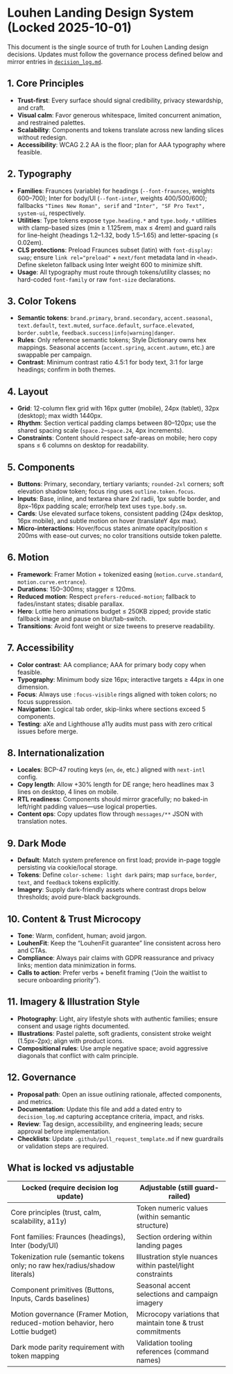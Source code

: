 # Louhen Landing Design System (Locked 2025-10-01)

This document is the single source of truth for Louhen Landing design decisions. Updates must follow the governance process defined below and mirror entries in [`decision_log.md`](decision_log.md#louhen-landing--design-system-locked-2025-10-01).

## 1. Core Principles
- **Trust-first**: Every surface should signal credibility, privacy stewardship, and craft.
- **Visual calm**: Favor generous whitespace, limited concurrent animation, and restrained palettes.
- **Scalability**: Components and tokens translate across new landing slices without redesign.
- **Accessibility**: WCAG 2.2 AA is the floor; plan for AAA typography where feasible.

## 2. Typography
- **Families**: Fraunces (variable) for headings (`--font-fraunces`, weights 600–700); Inter for body/UI (`--font-inter`, weights 400/500/600); fallbacks `"Times New Roman", serif` and `"Inter", "SF Pro Text", system-ui`, respectively.
- **Utilities**: Type tokens expose `type.heading.*` and `type.body.*` utilities with clamp-based sizes (min ≥ 1.125rem, max ≤ 4rem) and guard rails for line-height (headings 1.2–1.32, body 1.5–1.65) and letter-spacing (≤ 0.02em).
- **CLS protections**: Preload Fraunces subset (latin) with `font-display: swap`; ensure `link rel="preload"` + `next/font` metadata land in `<head>`. Define skeleton fallback using Inter weight 600 to minimize shift.
- **Usage**: All typography must route through tokens/utility classes; no hard-coded `font-family` or raw `font-size` declarations.

## 3. Color Tokens
- **Semantic tokens**: `brand.primary`, `brand.secondary`, `accent.seasonal`, `text.default`, `text.muted`, `surface.default`, `surface.elevated`, `border.subtle`, `feedback.success|info|warning|danger`.
- **Rules**: Only reference semantic tokens; Style Dictionary owns hex mappings. Seasonal accents (`accent.spring`, `accent.autumn`, etc.) are swappable per campaign.
- **Contrast**: Minimum contrast ratio 4.5:1 for body text, 3:1 for large headings; confirm in both themes.

## 4. Layout
- **Grid**: 12-column flex grid with 16px gutter (mobile), 24px (tablet), 32px (desktop); max width 1440px.
- **Rhythm**: Section vertical padding clamps between 80–120px; use the shared spacing scale (`space.2`–`space.24`, 4px increments).
- **Constraints**: Content should respect safe-areas on mobile; hero copy spans ≤ 6 columns on desktop for readability.

## 5. Components
- **Buttons**: Primary, secondary, tertiary variants; `rounded-2xl` corners; soft elevation shadow token; focus ring uses `outline.token.focus`.
- **Inputs**: Base, inline, and textarea share 2xl radii, 1px subtle border, and 8px–16px padding scale; error/help text uses `type.body.sm`.
- **Cards**: Use elevated surface tokens, consistent padding (24px desktop, 16px mobile), and subtle motion on hover (translateY 4px max).
- **Micro-interactions**: Hover/focus states animate opacity/position ≤ 200ms with ease-out curves; no color transitions outside token palette.

## 6. Motion
- **Framework**: Framer Motion + tokenized easing (`motion.curve.standard`, `motion.curve.entrance`).
- **Durations**: 150–300ms; stagger ≤ 120ms.
- **Reduced motion**: Respect `prefers-reduced-motion`; fallback to fades/instant states; disable parallax.
- **Hero**: Lottie hero animations budget ≤ 250KB zipped; provide static fallback image and pause on blur/tab-switch.
- **Transitions**: Avoid font weight or size tweens to preserve readability.

## 7. Accessibility
- **Color contrast**: AA compliance; AAA for primary body copy when feasible.
- **Typography**: Minimum body size 16px; interactive targets ≥ 44px in one dimension.
- **Focus**: Always use `:focus-visible` rings aligned with token colors; no focus suppression.
- **Navigation**: Logical tab order, skip-links where sections exceed 5 components.
- **Testing**: aXe and Lighthouse a11y audits must pass with zero critical issues before merge.

## 8. Internationalization
- **Locales**: BCP-47 routing keys (`en`, `de`, etc.) aligned with `next-intl` config.
- **Copy length**: Allow +30% length for DE range; hero headlines max 3 lines on desktop, 4 lines on mobile.
- **RTL readiness**: Components should mirror gracefully; no baked-in left/right padding values—use logical properties.
- **Content ops**: Copy updates flow through `messages/**` JSON with translation notes.

## 9. Dark Mode
- **Default**: Match system preference on first load; provide in-page toggle persisting via cookie/local storage.
- **Tokens**: Define `color-scheme: light dark` pairs; map `surface`, `border`, `text`, and `feedback` tokens explicitly.
- **Imagery**: Supply dark-friendly assets where contrast drops below thresholds; avoid pure-black backgrounds.

## 10. Content & Trust Microcopy
- **Tone**: Warm, confident, human; avoid jargon.
- **LouhenFit**: Keep the “LouhenFit guarantee” line consistent across hero and CTAs.
- **Compliance**: Always pair claims with GDPR reassurance and privacy links; mention data minimization in forms.
- **Calls to action**: Prefer verbs + benefit framing (“Join the waitlist to secure onboarding priority”).

## 11. Imagery & Illustration Style
- **Photography**: Light, airy lifestyle shots with authentic families; ensure consent and usage rights documented.
- **Illustrations**: Pastel palette, soft gradients, consistent stroke weight (1.5px–2px); align with product icons.
- **Compositional rules**: Use ample negative space; avoid aggressive diagonals that conflict with calm principle.

## 12. Governance
- **Proposal path**: Open an issue outlining rationale, affected components, and metrics.  
- **Documentation**: Update this file and add a dated entry to `decision_log.md` capturing acceptance criteria, impact, and risks.  
- **Review**: Tag design, accessibility, and engineering leads; secure approval before implementation.  
- **Checklists**: Update `.github/pull_request_template.md` if new guardrails or validation steps are required.

## What is locked vs adjustable

| Locked (require decision log update) | Adjustable (still guard-railed) |
| --- | --- |
| Core principles (trust, calm, scalability, a11y) | Token numeric values (within semantic structure) |
| Font families: Fraunces (headings), Inter (body/UI) | Section ordering within landing pages |
| Tokenization rule (semantic tokens only; no raw hex/radius/shadow literals) | Illustration style nuances within pastel/light constraints |
| Component primitives (Buttons, Inputs, Cards baselines) | Seasonal accent selections and campaign imagery |
| Motion governance (Framer Motion, reduced-motion behavior, hero Lottie budget) | Microcopy variations that maintain tone & trust commitments |
| Dark mode parity requirement with token mapping | Validation tooling references (command names) |

